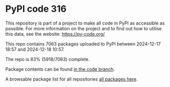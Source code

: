 # PyPI code 316

This repository is part of a project to make all code in PyPI as accessible as possible. For more information 
on the project and to find out how to utilise this data, see the website: https://py-code.org/

This repo contains 7063 packages uploaded to PyPI between 
2024-12-17 18:57 and 2024-12-18 10:57.

The repo is 83% (5918/7063) complete.

Package contents can be found [in the code branch](https://github.com/pypi-data/pypi-mirror-316/tree/code/packages).

A browsable package list for all repositories [all packages here](https://py-code.org/repositories/pypi-mirror-316).


